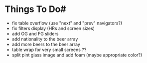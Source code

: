 # Things To Do#

* fix table overflow (use "next" and "prev" navigators?)
* fix filters display (HRs and screen sizes)
* add OG and FG sliders
* add nationality to the beer array
* add more beers to the beer array
* table wrap for very small screens ??
* split pint glass image and add foam (maybe appropriate color?)